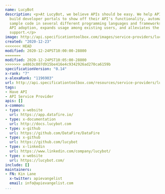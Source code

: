 ```yaml
---
name: LucyBot
description: <p>At LucyBot, we believe APIs should be easy. We help API providers
  build developer portals to show off their API's functionality, automatically generating
  sample code in several different programming languages and frameworks. This increases
  API adoption, expands usage among existing users, and alleviates the burden of customer
  support.</p>
image: http://api.specificationtoolbox.com/images/service-providers/lucybot.jpg
created: "2020-12-23"
<<<<<<< HEAD
modified: 2020-12-24PST10:00:00-28800
=======
modified: 2020-12-24PST10:05:00-28800
>>>>>>> a4863c807d915be416e4c9342926ad270ca6159b
specificationVersion: "0.14"
x-rank: "7"
x-alexaRank: "1196903"
url: http://api.specificationtoolbox.com/resources/service-providers/lucybot/
tags:
- Have API
- API Service Provider
apis: []
x-common:
- type: x-website
  url: https://app.datafire.io/
- type: x-documentation
  url: http://docs.lucybot.com
- type: x-github
  url: https://github.com/DataFire/DataFire
- type: x-github
  url: https://github.com/lucybot
- type: x-linkedin
  url: https://www.linkedin.com/company/lucybot/
- type: x-website
  url: https://lucybot.com/
include: []
maintainers:
- FN: Kin Lane
  x-twitter: apievangelist
  email: info@apievangelist.com
...
```

